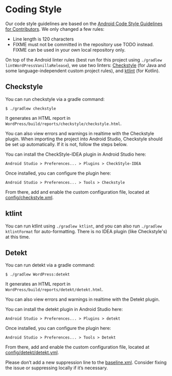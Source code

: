 # Coding Style

Our code style guidelines are based on the [Android Code Style Guidelines for Contributors](https://source.android.com/source/code-style.html). We only changed a few rules:

* Line length is 120 characters
* FIXME must not be committed in the repository use TODO instead. FIXME can be used in your own local repository only.

On top of the Android linter rules (best run for this project using `./gradlew lintWordPressVanillaRelease`), we use two linters: [Checkstyle](http://checkstyle.sourceforge.net/) (for Java and some language-independent custom project rules), and [ktlint](https://github.com/pinterest/ktlint) (for Kotlin).

## Checkstyle

You can run checkstyle via a gradle command:

```
$ ./gradlew checkstyle
```

It generates an HTML report in `WordPress/build/reports/checkstyle/checkstyle.html`.

You can also view errors and warnings in realtime with the Checkstyle plugin.  When importing the project into Android Studio, Checkstyle should be set up automatically.  If it is not, follow the steps below.

You can install the CheckStyle-IDEA plugin in Android Studio here:

`Android Studio > Preferences... > Plugins > CheckStyle-IDEA`

Once installed, you can configure the plugin here:

`Android Studio > Preferences... > Tools > Checkstyle`

From there, add and enable the custom configuration file, located at [config/checkstyle.xml](https://github.com/wordpress-mobile/WordPress-Android/blob/trunk/config/checkstyle.xml).

## ktlint

You can run ktlint using `./gradlew ktlint`, and you can also run `./gradlew ktlintFormat` for auto-formatting. There is no IDEA plugin (like Checkstyle's) at this time.

## Detekt

You can run detekt via a gradle command:

```
$ ./gradlew WordPress:detekt
```

It generates an HTML report in `WordPress/build/reports/detekt/detekt.html`.

You can also view errors and warnings in realtime with the Detekt plugin.

You can install the detekt plugin in Android Studio here:

`Android Studio > Preferences... > Plugins > detekt`

Once installed, you can configure the plugin here:

`Android Studio > Preferences... > Tools > Detekt`

From there, add and enable the custom configuration file, located at [config/detekt/detekt.yml](https://github.com/wordpress-mobile/WordPress-Android/blob/trunk/config/detekt/detekt.yml).

Please don’t add a new suppression line to the [baseline.xml](https://github.com/wordpress-mobile/WordPress-Android/blob/trunk/config/detekt/baseline.xml). Consider fixing the issue or suppressing locally if it’s necessary.
